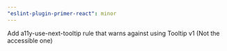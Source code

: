 ```yaml
---
"eslint-plugin-primer-react": minor
---
```


Add a11y-use-next-tooltip rule that warns against using Tooltip v1 (Not the accessible one)
